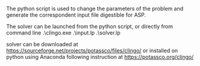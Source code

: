 The python script is used to change the parameters of the problem and generate the correspondent input file digestible for ASP.

The solver can be launched from the python script, or directly from command line
.\clingo.exe .\input.lp .\solver.lp

solver can be downloaded at https://sourceforge.net/projects/potassco/files/clingo/
or installed on python using Anaconda following instruction at https://potassco.org/clingo/
